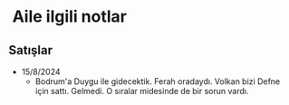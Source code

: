 #  Aile ilgili notlar

## Satışlar

- 15/8/2024
    - Bodrum'a Duygu ile gidecektik. Ferah oradaydı. Volkan bizi Defne için sattı. Gelmedi. O sıralar midesinde de bir sorun vardı.
